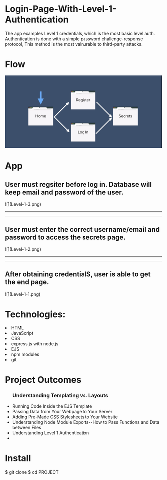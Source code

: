 # Login-Page-With-Level-1-Authentication
The app examples Level 1 credentials, which is the most basic level auth. Authentication is done with a simple password challenge-response protocol, This method is the most valnurable to third-party attacks.
# Flow 
![](/Img/Level-1-0.png)
# App
<h2>User must regsiter before log in. Database will keep email and password of the user.</h2>
![](Level-1-3.png)
<hr>
<hr>
<h2> User must enter the correct username/email and password to access the secrets page.</h2>
![](Level-1-2.png)
<hr>
<hr>
<h2>After obtaining credentialS, user is able to get the end page.</h2>
![](Level-1-1.png)


# Technologies:
<li> HTML</li>
<li>JavaScript </li>
<li>CSS </li>
<li>express.js with node.js </li>
<li>EJS </li>
<li>npm modules </li>
<li>git</li>

# Project Outcomes
<ul>
  <h3> Understanding Templating vs.
Layouts</h3>
  <li> Running Code Inside the EJS
Template </li>
  <li> Passing Data from Your Webpage
to Your Server </li>
  <li> Adding Pre-Made CSS Stylesheets
to Your Website</li>
  <li>Understanding Node Module Exports--How to Pass Functions and Data between Files
</li>
  <li>Understanding Level 1 Authentication<li>
  
</ul>





# Install
$ git clone 
$ cd PROJECT

